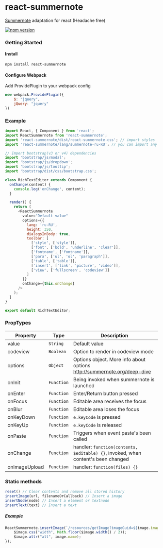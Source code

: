 # react-summernote
[Summernote](https://github.com/summernote/summernote) adaptation for react (Headache free)

[![npm version](https://badge.fury.io/js/react-summernote.svg)](https://www.npmjs.com/package/react-summernote)


### Getting Started

#### Install

```
npm install react-summernote
```

#### Configure Webpack

Add ProvidePlugin to your webpack config

```javascript
new webpack.ProvidePlugin({
	$: "jquery",
	jQuery: "jquery"
})
```

### Example

```javascript
import React, { Component } from 'react';
import ReactSummernote from 'react-summernote';
import 'react-summernote/dist/react-summernote.css'; // import styles
import 'react-summernote/lang/summernote-ru-RU'; // you can import any other locale

// Import bootstrap(v3 or v4) dependencies
import 'bootstrap/js/modal';
import 'bootstrap/js/dropdown';
import 'bootstrap/js/tooltip';
import 'bootstrap/dist/css/bootstrap.css';

class RichTextEditor extends Component {
  onChange(content) {
    console.log('onChange', content);
  }

  render() {
    return (
      <ReactSummernote
        value="Default value"
        options={{
          lang: 'ru-RU',
          height: 350,
          dialogsInBody: true,
          toolbar: [
            ['style', ['style']],
            ['font', ['bold', 'underline', 'clear']],
            ['fontname', ['fontname']],
            ['para', ['ul', 'ol', 'paragraph']],
            ['table', ['table']],
            ['insert', ['link', 'picture', 'video']],
            ['view', ['fullscreen', 'codeview']]
          ]
        }}
        onChange={this.onChange}
      />
    );
  }
}

export default RichTextEditor;
```

### PropTypes

|  Property  |  Type  |  Description  |
|------------|--------|---------------|
| value | `String` | Default value |
| codeview | `Boolean` | Option to render in codeview mode |
| options | `Object` | Options object. More info about options http://summernote.org/deep-dive |
| onInit | `Function` | Being invoked when summernote is launched |
| onEnter | `Function` | Enter/Return button pressed |
| onFocus | `Function` | Editable area receives the focus |
| onBlur | `Function` | Editable area loses the focus |
| onKeyDown | `Function` | `e.keyCode` is pressed |
| onKeyUp | `Function` | `e.keyCode` is released |
| onPaste | `Function` | Triggers when event paste's been called |
| onChange | `Function` | handler: `function(contents, $editable) {}`, invoked, when content's been changed |
| onImageUpload | `Function` | handler: `function(files) {}` |

### Static methods

```javascript
reset() // Clear contents and remove all stored history
insertImage(url, filenameOrCallback) // Insert a image
insertNode(node) // Insert a element or textnode
insertText(text) // Insert a text
```

##### Example

```javascript
ReactSummernote.insertImage(`/resources/getImage?imageGuid=${image.imageGuid}`, $image => {
	$image.css("width", Math.floor($image.width() / 2));
	$image.attr("alt", image.name);
});
```
